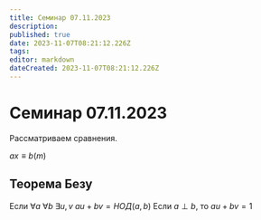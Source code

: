 ```yaml
---
title: Семинар 07.11.2023
description: 
published: true
date: 2023-11-07T08:21:12.226Z
tags: 
editor: markdown
dateCreated: 2023-11-07T08:21:12.226Z
---
```


# Семинар 07.11.2023

Рассматриваем сравнения.

$ax \equiv b (m)$

## Теорема Безу

Если $\forall{a}\ \forall{b}\ \exists{u, v}\ au + bv = НОД(a, b)$
Если $a\perp b$, то $au + bv = 1$

